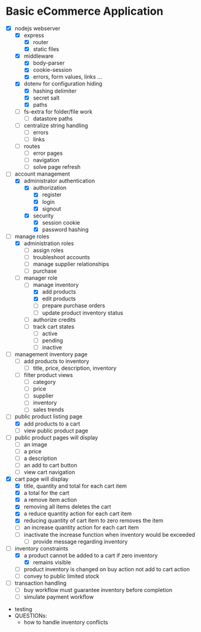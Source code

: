 # Basic eCommerce Application

- [x] nodejs webserver
  - [x] express
    - [x] router
    - [x] static files
  - [x] middleware
    - [x] body-parser
    - [x] cookie-session
    - [x] errors, form values, links ...
  - [x] dotenv for configuration hiding
    - [x] hashing delimiter
    - [x] secret salt
    - [x] paths
  - [ ] fs-extra for folder/file work
    - [ ] datastore paths
  - [ ] centralize string handling
    - [ ] errors
    - [ ] links
  - [ ] routes
    - [ ] error pages
    - [ ] navigation
    - [ ] solve page refresh
- [ ] account management
  - [x] administrator authentication
    - [x] authorization
      - [x] register
      - [x] login
      - [x] signout
    - [x] security
      - [x] session cookie
      - [x] password hashing
- [ ] manage roles
  - [x] administration roles
    - [ ] assign roles
    - [ ] troubleshoot accounts
    - [ ] manage supplier relationships
    - [ ] purchase
  - [ ] manager role
    - [ ] manage inventory
      - [x] add products
      - [x] edit products
      - [ ] prepare purchase orders
      - [ ] update product inventory status
    - [ ] authorize credits
    - [ ] track cart states
      - [ ] active
      - [ ] pending
      - [ ] inactive
- [ ] management inventory page
  - [ ] add products to inventory
    - [ ] title, price, description, inventory
  - [ ] filter product views
    - [ ] category
    - [ ] price
    - [ ] supplier
    - [ ] inventory
    - [ ] sales trends
- [ ] public product listing page
  - [x] add products to a cart
  - [ ] view public product page
- [ ] public product pages will display
  - [ ] an image
  - [ ] a price
  - [ ] a description
  - [ ] an add to cart button
  - [ ] view cart navigation
- [x] cart page will display
  - [x] title, quantity and total for each cart item
  - [x] a total for the cart
  - [x] a remove item action
  - [x] removing all items deletes the cart
  - [x] a reduce quantity action for each cart item
  - [x] reducing quantity of cart item to zero removes the item
  - [ ] an increase quantity action for each cart item
  - [ ] inactivate the increase function when inventory would be exceeded
    - [ ] provide message regarding inventory
- [ ] inventory constraints
  - [x] a product cannot be added to a cart if zero inventory
    - [x] remains visible
  - [ ] product inventory is changed on buy action not add to cart action
  - [ ] convey to public limited stock
- [ ] transaction handling
  - [ ] buy workflow must guarantee inventory before completion
  - [ ] simulate payment workflow
- testing
- QUESTIONs: 
  - how to handle inventory conflicts